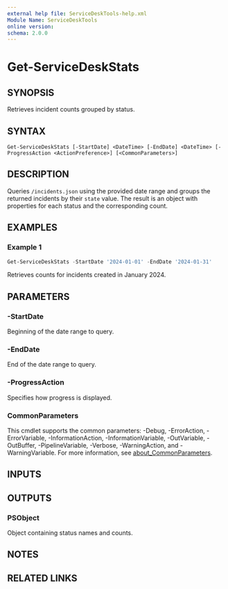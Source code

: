 ```yaml
---
external help file: ServiceDeskTools-help.xml
Module Name: ServiceDeskTools
online version:
schema: 2.0.0
---
```


# Get-ServiceDeskStats

## SYNOPSIS
Retrieves incident counts grouped by status.

## SYNTAX
```
Get-ServiceDeskStats [-StartDate] <DateTime> [-EndDate] <DateTime> [-ProgressAction <ActionPreference>] [<CommonParameters>]
```

## DESCRIPTION
Queries `/incidents.json` using the provided date range and groups the returned incidents by their `state` value. The result is an object with properties for each status and the corresponding count.

## EXAMPLES
### Example 1
```powershell
Get-ServiceDeskStats -StartDate '2024-01-01' -EndDate '2024-01-31'
```
Retrieves counts for incidents created in January 2024.

## PARAMETERS
### -StartDate
Beginning of the date range to query.

### -EndDate
End of the date range to query.

### -ProgressAction
Specifies how progress is displayed.

### CommonParameters
This cmdlet supports the common parameters: -Debug, -ErrorAction, -ErrorVariable, -InformationAction, -InformationVariable, -OutVariable, -OutBuffer, -PipelineVariable, -Verbose, -WarningAction, and -WarningVariable. For more information, see [about_CommonParameters](http://go.microsoft.com/fwlink/?LinkID=113216).

## INPUTS

## OUTPUTS

### PSObject
Object containing status names and counts.

## NOTES

## RELATED LINKS
